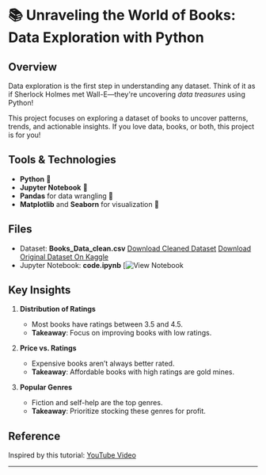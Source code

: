 # 📚 Unraveling the World of Books: Data Exploration with Python

## Overview
Data exploration is the first step in understanding any dataset. Think of it as if Sherlock Holmes met Wall-E—they're uncovering *data treasures* using Python! 

This project focuses on exploring a dataset of books to uncover patterns, trends, and actionable insights. If you love data, books, or both, this project is for you!

## Tools & Technologies
- **Python** 🐍
- **Jupyter Notebook** 📓
- **Pandas** for data wrangling 🧹
- **Matplotlib** and **Seaborn** for visualization 🎨

## Files
- Dataset: **Books_Data_clean.csv** [Download Cleaned Dataset](https://github.com/brian-mutsetsa/Python-Data-Analysis-Portfolio-Project---Book-Sales/edit/main/Books_Data_Clean.xlsx) [Download Original Dataset On Kaggle](https://www.kaggle.com/datasets/thedevastator/books-sales-and-ratings?resource=download)
- Jupyter Notebook: **code.ipynb** [![View Notebook](https://github.com/brian-mutsetsa/Python-Data-Analysis-Portfolio-Project---Book-Sales/edit/main/code.ipynb)

## Key Insights
1. **Distribution of Ratings**
   - Most books have ratings between 3.5 and 4.5. 
   - **Takeaway**: Focus on improving books with low ratings.

2. **Price vs. Ratings**
   - Expensive books aren’t always better rated.
   - **Takeaway**: Affordable books with high ratings are gold mines.

3. **Popular Genres**
   - Fiction and self-help are the top genres.
   - **Takeaway**: Prioritize stocking these genres for profit.

## Reference
Inspired by this tutorial: [YouTube Video](https://www.youtube.com/watch?v=rAI4ITRMkTY&list=PLTsu3dft3CWhLHbHTTzvG3Vx8XDWemG17&index=1)

---
